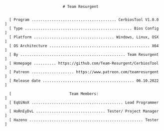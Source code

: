 
                              # Team Resurgent   
                                                                             
                                                                          
      [ Program ...................................... CerbiosTool V1.0.0 ]
      [ Type ................................................ Bios Config ]
      [ Platform .................................... Windows, Linux, OSX ]
      [ OS Architecture ............................................. X64 ]
      [ By ............................................... Team Resurgent ]
      [ Homepage .......... https://github.com/Team-Resurgent/CerbiosTool ]
      [ Patreon ................... https://www.patreon.com/teamresurgent ]
	  [ Release date ......................................... 06.10.2022 ]
	  
	  [                          Team Members:                            ]
	  [ EqUiNoX ......................................... Lead Programmer ]
	  [ HoRnEyDvL ............................... Tester/ Project Manager ]
	  [ Hazeno ................................................... Tester ]

